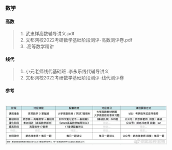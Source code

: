 ### 数学

#### 高数

> 1.  武忠祥高数辅导讲义.pdf    
> 2. 文都网校2022考研数学基础阶段测评-高数测评卷.pdf
> 3. .高等数学精讲

#### 线代

> 1. 小元老师线代基础班 .李永乐线代辅导讲义
> 2. 文都网校2022考研数学基础阶段测评-线代测评卷

#### 参考

​	![](Images/math_frame.jpg)